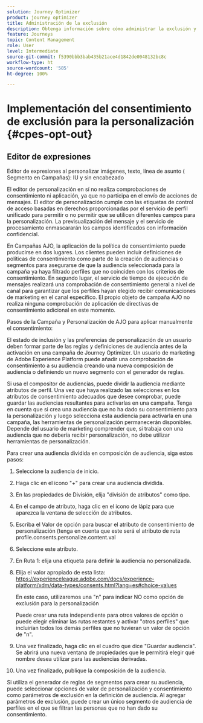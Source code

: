 ```yaml
---
solution: Journey Optimizer
product: journey optimizer
title: Administración de la exclusión
description: Obtenga información sobre cómo administrar la exclusión y la privacidad
feature: Journeys
topic: Content Management
role: User
level: Intermediate
source-git-commit: f5390bbb3bab435b21ace4d1842de0048132bc8c
workflow-type: ht
source-wordcount: '585'
ht-degree: 100%

---
```


# Implementación del consentimiento de exclusión para la personalización {#cpes-opt-out}


## Editor de expresiones

Editor de expresiones al personalizar imágenes, texto, línea de asunto ( Segmento en Campañas): IU y sin encabezado

El editor de personalización en sí no realiza comprobaciones de consentimiento ni aplicación, ya que no participa en el envío de acciones de mensajes. El editor de personalización cumple con las etiquetas de control de acceso basadas en derechos proporcionadas por el servicio de perfil unificado para permitir o no permitir que se utilicen diferentes campos para la personalización. La previsualización del mensaje y el servicio de procesamiento enmascararán los campos identificados con información confidencial.

En Campañas AJO, la aplicación de la política de consentimiento puede producirse en dos lugares. Los clientes pueden incluir definiciones de políticas de consentimiento como parte de la creación de audiencias o segmentos para asegurarse de que la audiencia seleccionada para la campaña ya haya filtrado perfiles que no coinciden con los criterios de consentimiento. En segundo lugar, el servicio de tiempo de ejecución de mensajes realizará una comprobación de consentimiento general a nivel de canal para garantizar que los perfiles hayan elegido recibir comunicaciones de marketing en el canal específico. El propio objeto de campaña AJO no realiza ninguna comprobación de aplicación de directivas de consentimiento adicional en este momento.

Pasos de la Campaña y Personalización de AJO para aplicar manualmente el consentimiento:

El estado de inclusión y las preferencias de personalización de un usuario deben formar parte de las reglas y definiciones de audiencia antes de la activación en una campaña de Journey Optimizer. Un usuario de marketing de Adobe Experience Platform puede añadir una comprobación de consentimiento a su audiencia creando una nueva composición de audiencia o definiendo un nuevo segmento con el generador de reglas.

Si usa el compositor de audiencias, puede dividir la audiencia mediante atributos de perfil. Una vez que haya realizado las selecciones en los atributos de consentimiento adecuados que desee comprobar, puede guardar las audiencias resultantes para activarlas en una campaña. Tenga en cuenta que si crea una audiencia que no ha dado su consentimiento para la personalización y luego selecciona esta audiencia para activarla en una campaña, las herramientas de personalización permanecerán disponibles. Depende del usuario de marketing comprender que, si trabaja con una audiencia que no debería recibir personalización, no debe utilizar herramientas de personalización.

Para crear una audiencia dividida en composición de audiencia, siga estos pasos:

1. Seleccione la audiencia de inicio.

1. Haga clic en el icono &quot;+&quot; para crear una audiencia dividida.

1. En las propiedades de División, elija &quot;división de atributos&quot; como tipo.

1. En el campo de atributo, haga clic en el icono de lápiz para que aparezca la ventana de selección de atributos.

1. Escriba el Valor de opción para buscar el atributo de consentimiento de personalización (tenga en cuenta que este será el atributo de ruta profile.consents.personalize.content.val

1. Seleccione este atributo.

1. En Ruta 1: elija una etiqueta para definir la audiencia no personalizada.

1. Elija el valor apropiado de esta lista: https://experienceleague.adobe.com/docs/experience-platform/xdm/data-types/consents.html?lang=es#choice-values

   En este caso, utilizaremos una &quot;n&quot; para indicar NO como opción de exclusión para la personalización

   Puede crear una ruta independiente para otros valores de opción o puede elegir eliminar las rutas restantes y activar &quot;otros perfiles&quot; que incluirían todos los demás perfiles que no tuvieran un valor de opción de &quot;n&quot;.

1. Una vez finalizado, haga clic en el cuadro que dice &quot;Guardar audiencia&quot;. Se abrirá una nueva ventana de propiedades que le permitirá elegir qué nombre desea utilizar para las audiencias derivadas.

1. Una vez finalizado, publique la composición de la audiencia.

Si utiliza el generador de reglas de segmentos para crear su audiencia, puede seleccionar opciones de valor de personalización y consentimiento como parámetros de exclusión en la definición de audiencia. Al agregar parámetros de exclusión, puede crear un único segmento de audiencia de perfiles en el que se filtran las personas que no han dado su consentimiento.

